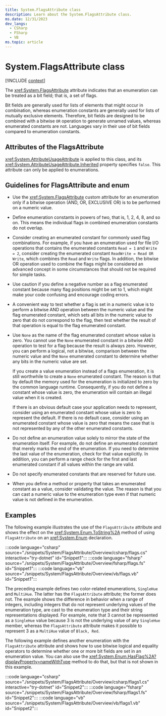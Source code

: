 ```yaml
---
title: System.FlagsAttribute class
description: Learn about the System.FlagsAttribute class.
ms.date: 12/31/2023
dev_langs:
  - CSharp
  - FSharp
  - VB
ms.topic: article
---
```

# System.FlagsAttribute class

[!INCLUDE [context](includes/context.md)]

The <xref:System.FlagsAttribute> attribute indicates that an enumeration can be treated as a bit field; that is, a set of flags.

Bit fields are generally used for lists of elements that might occur in combination, whereas enumeration constants are generally used for lists of mutually exclusive elements. Therefore, bit fields are designed to be combined with a bitwise `OR` operation to generate unnamed values, whereas enumerated constants are not. Languages vary in their use of bit fields compared to enumeration constants.

## Attributes of the FlagsAttribute

<xref:System.AttributeUsageAttribute> is applied to this class, and its <xref:System.AttributeUsageAttribute.Inherited> property specifies `false`. This attribute can only be applied to enumerations.

## Guidelines for FlagsAttribute and enum

- Use the <xref:System.FlagsAttribute> custom attribute for an enumeration only if a bitwise operation (AND, OR, EXCLUSIVE OR) is to be performed on a numeric value.

- Define enumeration constants in powers of two, that is, 1, 2, 4, 8, and so on. This means the individual flags in combined enumeration constants do not overlap.

- Consider creating an enumerated constant for commonly used flag combinations. For example, if you have an enumeration used for file I/O operations that contains the enumerated constants `Read = 1` and `Write = 2`, consider creating the enumerated constant `ReadWrite = Read OR Write`, which combines the `Read` and `Write` flags. In addition, the bitwise OR operation used to combine the flags might be considered an advanced concept in some circumstances that should not be required for simple tasks.

- Use caution if you define a negative number as a flag enumerated constant because many flag positions might be set to 1, which might make your code confusing and encourage coding errors.

- A convenient way to test whether a flag is set in a numeric value is to perform a bitwise AND operation between the numeric value and the flag enumerated constant, which sets all bits in the numeric value to zero that do not correspond to the flag, then test whether the result of that operation is equal to the flag enumerated constant.

- Use `None` as the name of the flag enumerated constant whose value is zero. You cannot use the `None` enumerated constant in a bitwise AND operation to test for a flag because the result is always zero. However, you can perform a logical, not a bitwise, comparison between the numeric value and the `None` enumerated constant to determine whether any bits in the numeric value are set.

  If you create a value enumeration instead of a flags enumeration, it is still worthwhile to create a `None` enumerated constant. The reason is that by default the memory used for the enumeration is initialized to zero by the common language runtime. Consequently, if you do not define a constant whose value is zero, the enumeration will contain an illegal value when it is created.

  If there is an obvious default case your application needs to represent, consider using an enumerated constant whose value is zero to represent the default. If there is no default case, consider using an enumerated constant whose value is zero that means the case that is not represented by any of the other enumerated constants.

- Do not define an enumeration value solely to mirror the state of the enumeration itself. For example, do not define an enumerated constant that merely marks the end of the enumeration. If you need to determine the last value of the enumeration, check for that value explicitly. In addition, you can perform a range check for the first and last enumerated constant if all values within the range are valid.

- Do not specify enumerated constants that are reserved for future use.

- When you define a method or property that takes an enumerated constant as a value, consider validating the value. The reason is that you can cast a numeric value to the enumeration type even if that numeric value is not defined in the enumeration.

## Examples

The following example illustrates the use of the `FlagsAttribute` attribute and shows the effect on the <xref:System.Enum.ToString%2A> method of using `FlagsAttribute` on an <xref:System.Enum> declaration.

:::code language="csharp" source="./snippets/System/FlagsAttribute/Overview/csharp/flags.cs" interactive="try-dotnet" id="Snippet1":::
:::code language="fsharp" source="./snippets/System/FlagsAttribute/Overview/fsharp/flags.fs" id="Snippet1":::
:::code language="vb" source="./snippets/System/FlagsAttribute/Overview/vb/flags.vb" id="Snippet1":::

The preceding example defines two color-related enumerations, `SingleHue` and `MultiHue`. The latter has the `FlagsAttribute` attribute; the former does not. The example shows the difference in behavior when a range of integers, including integers that do not represent underlying values of the enumeration type, are cast to the enumeration type and their string representations displayed. For example, note that 3 cannot be represented as a `SingleHue` value because 3 is not the underlying value of any `SingleHue` member, whereas the `FlagsAttribute` attribute makes it possible to represent 3 as a `MultiHue` value of `Black, Red`.

The following example defines another enumeration with the `FlagsAttribute` attribute and shows how to use bitwise logical and equality operators to determine whether one or more bit fields are set in an enumeration value. You can also use the <xref:System.Enum.HasFlag%2A?displayProperty=nameWithType> method to do that, but that is not shown in this example.

:::code language="csharp" source="./snippets/System/FlagsAttribute/Overview/csharp/flags1.cs" interactive="try-dotnet" id="Snippet2":::
:::code language="fsharp" source="./snippets/System/FlagsAttribute/Overview/fsharp/flags1.fs" id="Snippet2":::
:::code language="vb" source="./snippets/System/FlagsAttribute/Overview/vb/flags1.vb" id="Snippet2":::
